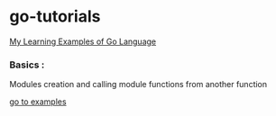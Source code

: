 # go-tutorials
[My  Learning Examples of Go Language](https://github.com/kumarraja/go-tutorials.git)
### Basics :
 Modules creation and calling module functions from another function


[ go to examples ](https://github.com/kumarraja/go-tutorials/tree/master/basics)

